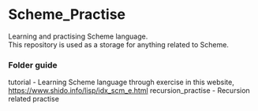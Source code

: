 # Scheme_Practise
Learning and practising Scheme language.
<br>
This repository is used as a storage for anything related to Scheme.

### Folder guide
tutorial - Learning Scheme language through exercise in this website, https://www.shido.info/lisp/idx_scm_e.html
recursion_practise - Recursion related practise

